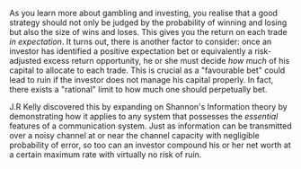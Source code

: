 As you learn more about gambling and investing, you realise that a good strategy should not only be judged by the probability of winning and losing but also the size of wins and loses. This gives you the return on each trade *in expectation*.  It turns out, there is another factor to consider: once an investor has identified a positive expectation bet or equivalently a risk-adjusted excess return opportunity, he or she must decide *how much* of his capital to allocate to each trade. This is crucial as a "favourable bet" could lead to ruin if the investor does not manage his capital properly. In fact, there exists a "rational" limit to how much one should perpetually bet. 

J.R Kelly discovered this by expanding on Shannon's Information theory by demonstrating how it applies to any system that possesses the *essential* features of a communication system. Just as information can be transmitted over a noisy channel at or near the channel capacity with negligible probability of error, so too can an investor compound his or her net worth at a certain maximum rate with virtually no risk of ruin.